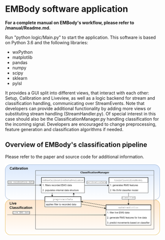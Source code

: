 # EMBody software application

**For a complete manual on EMBody's workflow, please refer to /manual/Readme.md.**

Run "python logic/Main.py" to start the application. This software is based on Python 3.6 and the following libraries: 
* wxPython
* matplotlib
* pandas
* numpy
* scipy
* sklearn
* pylsl

It provides a GUI split into different views, that interact with each other: Setup, Calibration and Liveview, as well as a logic backend for stream and classification handling, communicating over StreamEvents.
Note that developers can provide additional functionality by adding more views or substituting stream handling (StreamHandler.py). Of special interest in this case should also be the ClassificationManager.py handling classification for the incoming signal.
Developers are encouraged to change preprocessing, feature generation and classification algorithms if needed.

## Overview of EMBody's classification pipeline
Please refer to the paper and source code for additional information.

<img src="./classificationManager.png" alt="classificationManager" width="800"/>